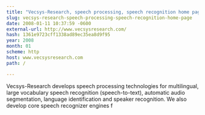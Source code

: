 ```yaml
---
title: "Vecsys-Research, speech processing, speech recognition home page"
slug: vecsys-research-speech-processing-speech-recognition-home-page
date: 2008-01-11 10:37:59 -0600
external-url: http://www.vecsysresearch.com/
hash: 1361e9723cff1338ad89ec35ea8d9f95
year: 2008
month: 01
scheme: http
host: www.vecsysresearch.com
path: /

---
```


Vecsys-Research develops speech processing technologies for multilingual, large vocabulary speech recognition (speech-to-text), automatic audio segmentation, language identification and speaker recognition. We also develop core speech recognizer engines f
